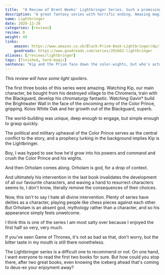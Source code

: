 ```yaml
---
title:  "A Review of Brent Weeks' Lightbringer Series. Such a promising beginning with such an awful ending."
description: "A great fantasy series with horrific ending. Amazing magic system though."
name: Lightbringer
date: 2020-12-28
categories: [reviews]
review: D
weight: 49
links:
    amazon: https://www.amazon.co.uk/Black-Prism-Book-Lightbringer/dp/1841499048
    goodreads: https://www.goodreads.com/series/291662-lightbringer
aliases: [/reviews/lightbringer]
tags: [finished, hard-magic]
sentence: "Kip and the Prism face down the color-wights, but who's actually in the right?"
---
```


*This review will have some light spoilers.*

The first three books of this series were amazing. Watching Kip, our main character, be bought from his destroyed village to the Chromeria, train with the Blackguard, develop his chromaturgy fantastic. Watching Gavin* build the Brightwater Wall in the face of the oncoming army of the Color Prince, gripping. Koios White Oak and her growth out of the Blackguard, superb.

The world-building was unique, deep enough to engage, but simple enough to grasp quickly. 

The political and military upheaval of the Color Prince serves as the central conflict to the story, and a prophecy lurking in the background implies Kip is the Lightbringer. 

Boy, I was hyped to see how he'd grow into his powers and command and crush the Color Prince and his wights. 

And then Orholam comes along. Orholam is god, for a drop of context.

And ultimately his intervention in the last book invalidates the development of all our favourite characters, and waving a hand to resurrect characters seems to, I don't know, literally remove the consequences of their choices.

Now, this isn't to say I hate all divine intervention. Plenty of series have deities as a character, playing people like chess pieces against each other. But Orholam is an absent god, mythology rather than a character, and so his appearance simply feels unwelcome.

I think this is one of the series I am most salty over because I enjoyed the first half so very, very much.

If you've seen Game of Thrones, it's not as bad as that, don't worry, but the bitter taste in my mouth is still there nonetheless.

The Lightbringer series is a difficult one to recommend or not. On one hand, I want everyone to read the first two books for sure. But how could you stop there, after two great books, even knowing the iceberg ahead that's coming to deus-ex your enjoyment away?